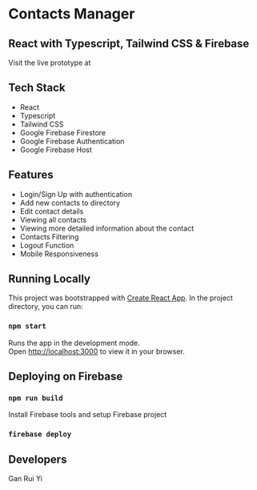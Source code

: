# Contacts Manager 
## React with Typescript, Tailwind CSS & Firebase
Visit the live prototype at 

## Tech Stack
- React
- Typescript
- Tailwind CSS
- Google Firebase Firestore
- Google Firebase Authentication
- Google Firebase Host

## Features
- Login/Sign Up with authentication 
- Add new contacts to directory
- Edit contact details
- Viewing all contacts
- Viewing more detailed information about the contact
- Contacts Filtering
- Logout Function
- Mobile Responsiveness

## Running Locally
This project was bootstrapped with [Create React App](https://github.com/facebook/create-react-app).
In the project directory, you can run:

### `npm start`

Runs the app in the development mode.\
Open [http://localhost:3000](http://localhost:3000) to view it in your browser.

## Deploying on Firebase

### `npm run build`
Install Firebase tools and setup Firebase project
### `firebase deploy`

## Developers
Gan Rui Yi
